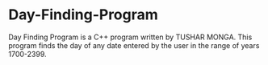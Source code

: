 # Day-Finding-Program
Day Finding Program is a C++ program written by TUSHAR MONGA. This program finds the day of any date entered by the user in the range of years 1700-2399.
